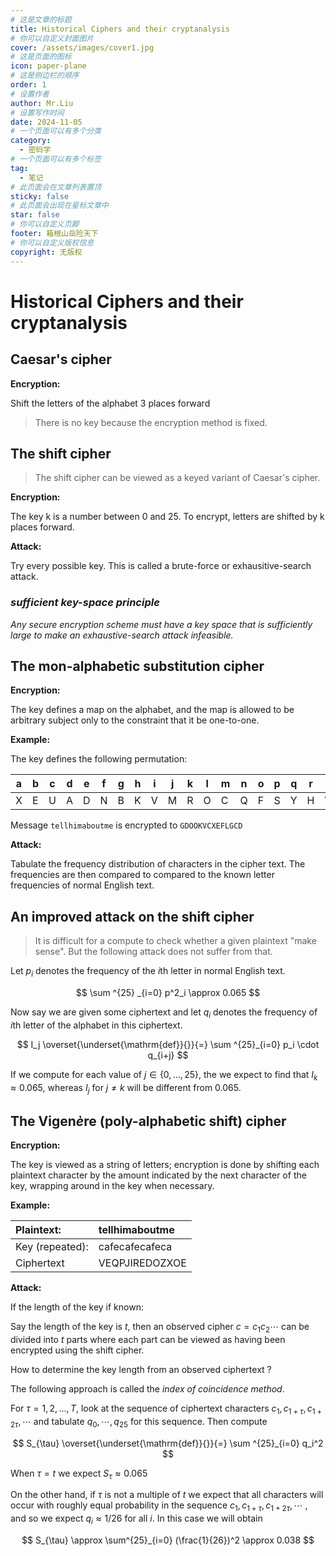```yaml
---
# 这是文章的标题
title: Historical Ciphers and their cryptanalysis
# 你可以自定义封面图片
cover: /assets/images/cover1.jpg
# 这是页面的图标
icon: paper-plane
# 这是侧边栏的顺序
order: 1
# 设置作者
author: Mr.Liu
# 设置写作时间
date: 2024-11-05
# 一个页面可以有多个分类
category:
  - 密码学
# 一个页面可以有多个标签
tag:
  - 笔记
# 此页面会在文章列表置顶
sticky: false
# 此页面会出现在星标文章中
star: false
# 你可以自定义页脚
footer: 箱根山岳险天下
# 你可以自定义版权信息
copyright: 无版权
---
```


# Historical Ciphers and their cryptanalysis

## Caesar's cipher

**Encryption:**

Shift the letters of the alphabet 3 places forward

> There is no key because the encryption method is fixed.

## The shift cipher

> The shift cipher can be viewed as a keyed variant of Caesar's cipher.

**Encryption:**

The key k is a number between 0 and 25. To encrypt, letters are shifted by k places forward.

**Attack:**

Try every possible key. This is called a brute-force or exhausitive-search attack.

### *sufficient key-space principle*

*Any secure encryption scheme must have a key space that is sufficiently large to make an exhaustive-search attack infeasible.*

## The mon-alphabetic substitution cipher

**Encryption:**

The key defines a map on the alphabet, and the map is allowed to be arbitrary subject only to the constraint that it be one-to-one.

**Example:**

The key defines the following permutation:

| a | b | c | d | e | f | g | h | i | j | k | l | m | n | o | p | q | r | s | t | u | v | w | x | y | z |
| -- | -- | -- | :--: | -- | -- | -- | -- | -- | -- | -- | -- | -- | -- | -- | -- | -- | -- | -- | -- | -- | -- | -- | -- | -- | -- |
| X | E | U | A | D | N | B | K | V | M | R | O | C | Q | F | S | Y | H | W | G | L | Z | I | J | P | T |

Message `tellhimaboutme` is encrypted to `GDOOKVCXEFLGCD`

**Attack:**

Tabulate the frequency distribution of characters in the cipher text. The frequencies are then compared to compared to the known letter frequencies of normal English text.

## An improved attack on the shift cipher

> It is difficult for a compute to check whether a given plaintext "make sense". But the following attack does not suffer from that.

Let $p_i$ denotes the frequency of the $i$th letter in normal English text.

$$
\sum ^{25} _{i=0} p^2_i \approx 0.065
$$

Now say we are given some ciphertext and let $q_i$ denotes the frequency of $i$th letter of the alphabet in this ciphertext.

$$
I_j \overset{\underset{\mathrm{def}}{}}{=} \sum ^{25}_{i=0} p_i \cdot q_{i+j}
$$

If we compute for each value of $j \in \{ 0, \ldots, 25 \}$, the we expect to find  that $I_k \approx 0.065$, whereas $I_j$ for $j \neq k$ will be different from 0.065.

## The Vigen$\grave{e}$re (poly-alphabetic shift) cipher

**Encryption:**

The key is viewed as a string of letters; encryption is done by shifting each plaintext character by the amount indicated by the next character of the key, wrapping around in the key when necessary.

**Example:**

| Plaintext: | tellhimaboutme |
| :-- | :--|
| Key (repeated): | cafecafecafeca |
| Ciphertext | VEQPJIREDOZXOE |

**Attack:**

If the length of the key if known:

Say the length of the key is $t$, then an observed cipher $c = c_1c_2\cdots$ can be divided into $t$ parts where each part can be viewed as having been encrypted using the shift cipher.

How to determine the key length from an observed ciphertext ?

The following approach is called the *index of coincidence method*.

For $\tau = 1,2,\ldots,T$, look at the sequence of ciphertext characters $c_1, c_{1+\tau}, c_{1+2\tau}, \cdots$ and tabulate $q_0, \cdots, q_{25}$ for this sequence. Then compute

$$
S_{\tau} \overset{\underset{\mathrm{def}}{}}{=} \sum ^{25}_{i=0} q_i^2
$$ 

When $\tau = t$ we expect $S_{\tau} \approx 0.065$

On the other hand, if $\tau$ is not a multiple of $t$ we expect that all characters will occur with roughly equal probability in the sequence $c_1, c_{1+\tau}, c_{1+2\tau}, \cdots$ , and so we expect $q_i \approx 1 / 26$ for all $i$. In this case we will obtain

$$
S_{\tau} \approx \sum^{25}_{i=0} (\frac{1}{26})^2 \approx 0.038
$$

